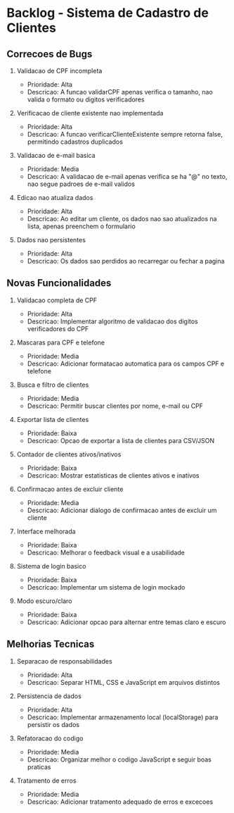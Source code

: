 # Backlog - Sistema de Cadastro de Clientes

## Correcoes de Bugs
1. Validacao de CPF incompleta
   - Prioridade: Alta
   - Descricao: A funcao validarCPF apenas verifica o tamanho, nao valida o formato ou digitos verificadores

2. Verificacao de cliente existente nao implementada
   - Prioridade: Alta
   - Descricao: A funcao verificarClienteExistente sempre retorna false, permitindo cadastros duplicados

3. Validacao de e-mail basica
   - Prioridade: Media
   - Descricao: A validacao de e-mail apenas verifica se ha "@" no texto, nao segue padroes de e-mail validos

4. Edicao nao atualiza dados
   - Prioridade: Alta
   - Descricao: Ao editar um cliente, os dados nao sao atualizados na lista, apenas preenchem o formulario

5. Dados nao persistentes
   - Prioridade: Alta
   - Descricao: Os dados sao perdidos ao recarregar ou fechar a pagina

## Novas Funcionalidades
1. Validacao completa de CPF
   - Prioridade: Alta
   - Descricao: Implementar algoritmo de validacao dos digitos verificadores do CPF

2. Mascaras para CPF e telefone
   - Prioridade: Media
   - Descricao: Adicionar formatacao automatica para os campos CPF e telefone

3. Busca e filtro de clientes
   - Prioridade: Media
   - Descricao: Permitir buscar clientes por nome, e-mail ou CPF

4. Exportar lista de clientes
   - Prioridade: Baixa
   - Descricao: Opcao de exportar a lista de clientes para CSV/JSON

5. Contador de clientes ativos/inativos
   - Prioridade: Baixa
   - Descricao: Mostrar estatisticas de clientes ativos e inativos

6. Confirmacao antes de excluir cliente
   - Prioridade: Media
   - Descricao: Adicionar dialogo de confirmacao antes de excluir um cliente

7. Interface melhorada
   - Prioridade: Baixa
   - Descricao: Melhorar o feedback visual e a usabilidade

8. Sistema de login basico
   - Prioridade: Baixa
   - Descricao: Implementar um sistema de login mockado

9. Modo escuro/claro
   - Prioridade: Baixa
   - Descricao: Adicionar opcao para alternar entre temas claro e escuro

## Melhorias Tecnicas
1. Separacao de responsabilidades
   - Prioridade: Alta
   - Descricao: Separar HTML, CSS e JavaScript em arquivos distintos

2. Persistencia de dados
   - Prioridade: Alta
   - Descricao: Implementar armazenamento local (localStorage) para persistir os dados

3. Refatoracao do codigo
   - Prioridade: Media
   - Descricao: Organizar melhor o codigo JavaScript e seguir boas praticas

4. Tratamento de erros
   - Prioridade: Media
   - Descricao: Adicionar tratamento adequado de erros e excecoes